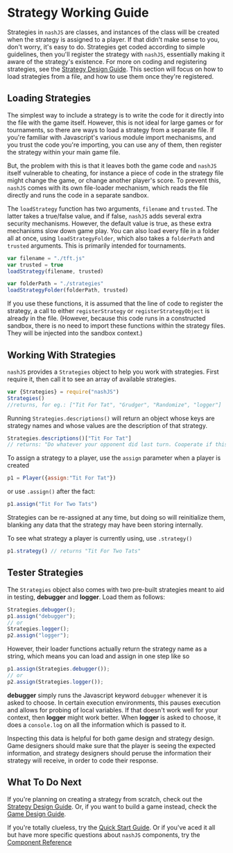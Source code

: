 # Strategy Working Guide

Strategies in `nashJS` are classes, and instances of the class will be created when the strategy is assigned to a player. If that didn't make sense to you, don't worry, it's easy to do. Strategies get coded according to simple guidelines, then you'll register the strategy with `nashJS`, essentially making it aware of the strategy's existence. For more on coding and registering strategies, see the [Strategy Design Guide](./strategy-design.md). This section will focus on how to load strategies from a file, and how to use them once they're registered.

## Loading Strategies

The simplest way to include a strategy is to write the code for it directly into the file with the game itself. However, this is not ideal for large games or for tournaments, so there are ways to load a strategy from a separate file. If you're familiar with Javascript's various module import mechanisms, and you trust the code you're importing, you can use any of them, then register the strategy within your main game file.

But, the problem with this is that it leaves both the game code and `nashJS` itself vulnerable to cheating, for instance a piece of code in the strategy file might change the game, or change another player's score. To prevent this, `nashJS` comes with its own file-loader mechanism, which reads the file directly and runs the code in a separate sandbox.

The `loadStrategy` function has two arguments, `filename` and `trusted`. The latter takes a true/false value, and if false, `nashJS` adds several extra security mechanisms. However, the default value is true, as these extra mechanisms slow down game play. You can also load every file in a folder all at once, using `loadStrategyFolder`, which also takes a `folderPath` and `trusted` arguments. This is primarily intended for tournaments.

```js
var filename = "./tft.js"
var trusted = true
loadStrategy(filename, trusted)

var folderPath = "./strategies"
loadStrategyFolder(folderPath, trusted)
```

If you use these functions, it is assumed that the line of code to register the strategy, a call to either `registerStrategy` or `registerStrategyObject` is already in the file. (However, because this code runs in a constructed sandbox, there is no need to import these functions within the strategy files. They will be injected into the sandbox context.)

## Working With Strategies

`nashJS` provides a `Strategies` object to help you work with strategies. First require it, then call it to see an array of available strategies.

```js
var {Strategies} = require("nashJS")
Strategies()
//returns, for eg.: ["Tit For Tat", "Grudger", "Randomize", "logger"]
```

Running `Strategies.descriptions()` will return an object whose keys are strategy names and whose values are the description of that strategy.

```js
Strategies.descriptions()["Tit For Tat"]
// returns: "Do whatever your opponent did last turn. Cooperate if this is the first turn."
```

To assign a strategy to a player, use the `assign` parameter when a player is created
```js
p1 = Player({assign:"Tit For Tat"})
```

or use `.assign()` after the fact:
```js
p1.assign("Tit For Two Tats")
```
Strategies can be re-assigned at any time, but doing so will reinitialize them, blanking any data that the strategy may have been storing internally.

To see what strategy a player is currently using, use `.strategy()`
```js
p1.strategy() // returns "Tit For Two Tats"
```

## Tester Strategies

The `Strategies` object also comes with two pre-built strategies meant to aid in testing, **debugger** and **logger**. Load them as follows:
```js
Strategies.debugger();
p1.assign("debugger");
// or
Strategies.logger();
p2.assign("logger");
```
However, their loader functions actually return the strategy name as a string, which means you can load and assign in one step like so
```js
p1.assign(Strategies.debugger());
// or
p2.assign(Strategies.logger());
```

**debugger** simply runs the Javascript keyword `debugger` whenever it is asked to choose. In certain execution environments, this pauses execution and allows for probing of local variables. If that doesn't work well for your context, then **logger** might work better. When **logger** is asked to choose, it does a `console.log` on all the information which is passed to it.

Inspecting this data is helpful for both game design and strategy design. Game designers should make sure that the player is seeing the expected information, and strategy designers should peruse the information their strategy will receive, in order to code their response.

## What To Do Next

If you're planning on creating a strategy from scratch, check out the [Strategy Design Guide](./strategy-design.md). Or, if you want to build a game instead, check the [Game Design Guide](./game-design.md).

If you're totally clueless, try the [Quick Start Guide](./quick-start.md). Or if you've aced it all but have more specific questions about `nashJS` components, try the [Component Reference](./components/index.md)
